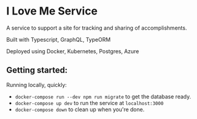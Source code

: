 # I Love Me Service

A service to support a site for tracking and sharing of accomplishments.

Built with Typescript, GraphQL, TypeORM

Deployed using Docker, Kubernetes, Postgres, Azure

## Getting started:

Running locally, quickly:

- `docker-compose run --dev npm run migrate` to get the database ready.
- `docker-compose up dev` to run the service at `localhost:3000`
- `docker-compose down` to clean up when you're done.
